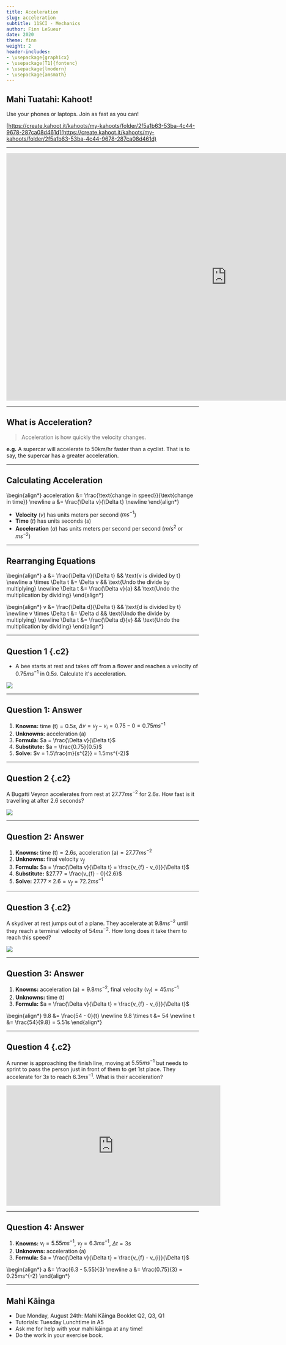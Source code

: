 ```yaml
---
title: Acceleration
slug: acceleration
subtitle: 11SCI - Mechanics
author: Finn LeSueur
date: 2020
theme: finn
weight: 2
header-includes:
- \usepackage{graphicx}
- \usepackage[T1]{fontenc}
- \usepackage{lmodern}
- \usepackage{amsmath}
---
```


## Mahi Tuatahi: Kahoot!

Use your phones or laptops. Join as fast as you can!

[https://create.kahoot.it/kahoots/my-kahoots/folder/2f5a1b63-53ba-4c44-9678-287ca08d461d](https://create.kahoot.it/kahoots/my-kahoots/folder/2f5a1b63-53ba-4c44-9678-287ca08d461d)

---

<iframe width="1152" height="648" src="https://www.youtube.com/embed/ROOeGPrC1Do" frameborder="0" allow="accelerometer; autoplay; encrypted-media; gyroscope; picture-in-picture" allowfullscreen></iframe>

---

## What is Acceleration?

> Acceleration is how quickly the velocity changes.

__e.g.__ A supercar will accelerate to 50km/hr faster than a cyclist. That is to say, the supercar has a greater acceleration.

---

## Calculating Acceleration

\begin{align*}
    acceleration &= \frac{\text{change in speed}}{\text{change in time}} \newline
    a &= \frac{\Delta v}{\Delta t} \newline
\end{align*}

- __Velocity__ ($v$) has units meters per second ($ms^{-1}$)
- __Time__ ($t$) has units seconds ($s$)
- __Acceleration__ ($a$) has units meters per second per second ($m/s^{2}$ or $ms^{-2}$)

---

## Rearranging Equations

\begin{align*}
    a &= \frac{\Delta v}{\Delta t} && \text{v is divided by t} \newline
    a \times \Delta t &= \Delta v && \text{Undo the divide by multiplying} \newline
    \Delta t &= \frac{\Delta v}{a} && \text{Undo the multiplication by dividing}
\end{align*}


\begin{align*}
    v &= \frac{\Delta d}{\Delta t} && \text{d is divided by t} \newline
    v \times \Delta t &= \Delta d && \text{Undo the divide by multiplying} \newline
    \Delta t &= \frac{\Delta d}{v} && \text{Undo the multiplication by dividing}
\end{align*}

---

## Question 1 {.c2}

- A bee starts at rest and takes off from a flower and reaches a velocity of $0.75ms^{-1}$ in $0.5s$. Calculate it's acceleration.

![](https://earthsky.org/upl/2020/05/bumblebee-face-e1590428185921.jpg)

---

## Question 1: Answer

1. __Knowns:__ $\text{time (t)} = 0.5s$, $\Delta v = v_{f} - v_{i} = 0.75 - 0 = 0.75ms^{-1}$
2. __Unknowns:__ $\text{acceleration (a)}$
3. __Formula:__ $a = \frac{\Delta v}{\Delta t}$
4. __Substitute:__ $a = \frac{0.75}{0.5}$
5. __Solve:__ $v = 1.5\frac{m}{s^{2}} = 1.5ms^{-2}$

---

## Question 2 {.c2}

A Bugatti Veyron accelerates from rest at $27.77ms^{-2}$ for $2.6s$. How fast is it travelling at after 2.6 seconds?

![](https://upload.wikimedia.org/wikipedia/commons/e/e5/Red_Bugatti_Veyron_on_the_road_%287559997596%29.jpg)

---

## Question 2: Answer

1. __Knowns:__ $\text{time (t)} = 2.6s$, $\text{acceleration (a)} = 27.77ms^{-2}$
2. __Unknowns:__ $\text{final velocity } v_{f}$
3. __Formula:__ $a = \frac{\Delta v}{\Delta t} = \frac{v_{f} - v_{i}}{\Delta t}$
4. __Substitute:__ $27.77 = \frac{v_{f} - 0}{2.6}$
5. __Solve:__ $27.77 \times 2.6 = v_{f} = 72.2ms^{-1}$

---

## Question 3 {.c2}

A skydiver at rest jumps out of a plane. They accelerate at $9.8ms^{-2}$ until they reach a terminal velocity of $54ms^{-2}$. How long does it take them to reach this speed?

![](https://cdn.photofunia.com/effects/skydiver/examples/tga0n8_o.jpg)

---

## Question 3: Answer

1. __Knowns:__ $\text{acceleration (a)} = 9.8ms^{-2}$, $\text{final velocity } (v_{f}) = 45ms^{-1}$
2. __Unknowns:__ $\text{time (t)}$
3. __Formula:__ $a = \frac{\Delta v}{\Delta t} = \frac{v_{f} - v_{i}}{\Delta t}$

\begin{align*}
    9.8 &= \frac{54 - 0}{t} \newline
    9.8 \times t &=  54 \newline
    t &= \frac{54}{9.8} = 5.51s
\end{align*}

---

## Question 4 {.c2}

A runner is approaching the finish line, moving at $5.55ms^{-1}$ but needs to sprint to pass the person just in front of them to get 1st place. They accelerate for $3s$ to reach $6.3ms^{-1}$. What is their acceleration?

<iframe width="560" height="315" src="https://www.youtube.com/embed/1pfrYC0vagk" frameborder="0" allow="accelerometer; autoplay; encrypted-media; gyroscope; picture-in-picture" allowfullscreen></iframe>

---

## Question 4: Answer

1. __Knowns:__ $v_{i} = 5.55ms^{-1}$, $v_{f} = 6.3ms^{-1}$, $\Delta t = 3s$
2. __Unknowns:__ $\text{acceleration (a)}$
3. __Formula:__ $a = \frac{\Delta v}{\Delta t} = \frac{v_{f} - v_{i}}{\Delta t}$

\begin{align*}
    a &= \frac{6.3 - 5.55}{3} \newline
    a &= \frac{0.75}{3} =  0.25ms^{-2}
\end{align*}

---

## Mahi Kāinga

- Due Monday, August 24th: Mahi Kāinga Booklet Q2, Q3, Q1
- Tutorials: Tuesday Lunchtime in A5
- Ask me for help with your mahi kāinga at any time!
- Do the work in your exercise book.
